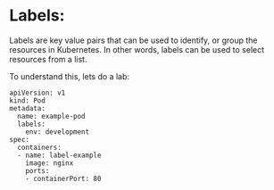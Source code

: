 # Labels:

Labels are key value pairs that can be used to identify, or group the resources in Kubernetes. In other words, labels can be used to select resources from a list.

To understand this, lets do a lab:

```
apiVersion: v1
kind: Pod
metadata:
  name: example-pod
  labels:
    env: development
spec:
  containers:
  - name: label-example
    image: nginx
    ports:
    - containerPort: 80
```
